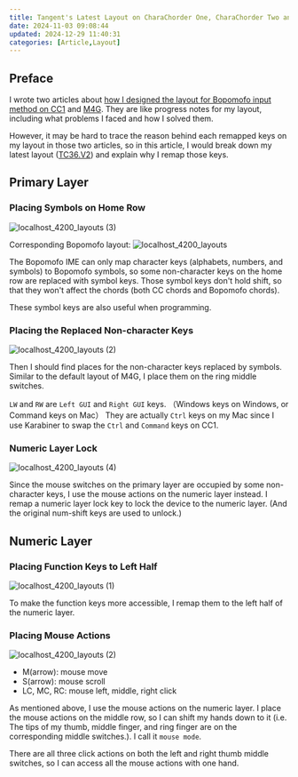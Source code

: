 ```yaml
---
title: Tangent's Latest Layout on CharaChorder One, CharaChorder Two and Master Forge
date: 2024-11-03 09:08:44
updated: 2024-12-29 11:40:31
categories: [Article,Layout]
---
```


## Preface

I wrote two articles about <a href="{% post_path tangent-s-layout-for-using-bopomofo-chinese-input-method-with-charachorder-one %}">how I designed the layout for Bopomofo input method on CC1</a> and <a href="{% post_path tangent-s-progress-for-finding-a-bopomofo-solution-on-master-forge %}">M4G</a>. They are like progress notes for my layout, including what problems I faced and how I solved them.

However, it may be hard to trace the reason behind each remapped keys on my layout in those two articles, so in this article, I would break down my latest layout (<a href="{% post_path tangent-s-progress-for-finding-a-bopomofo-solution-on-master-forge %}#V2">TC36.V2</a>) and explain why I remap those keys.

## Primary Layer

### Placing Symbols on Home Row

![localhost_4200_layouts (3)](https://hackmd.io/_uploads/SJh3sUV-ke.png)

Corresponding Bopomofo layout:
![localhost_4200_layouts](https://hackmd.io/_uploads/ByF157m7kx.png)


The Bopomofo IME can only map character keys (alphabets, numbers, and symbols) to Bopomofo symbols, so some non-character keys on the home row are replaced with symbol keys. Those symbol keys don't hold shift, so that they won't affect the chords (both CC chords and Bopomofo chords).

These symbol keys are also useful when programming.

### Placing the Replaced Non-character Keys

![localhost_4200_layouts (2)](https://hackmd.io/_uploads/S1HFjUNbyg.png)

Then I should find places for the non-character keys replaced by symbols. Similar to the default layout of M4G, I place them on the ring middle switches.

`LW` and `RW` are `Left GUI` and `Right GUI` keys. （Windows keys on Windows, or Command keys on Mac） They are actually `Ctrl` keys on my Mac since I use Karabiner to swap the `Ctrl` and `Command` keys on CC1.

### Numeric Layer Lock

![localhost_4200_layouts (4)](https://hackmd.io/_uploads/HkIfT8E-Jg.png)

Since the mouse switches on the primary layer are occupied by some non-character keys, I use the mouse actions on the numeric layer instead. I remap a numeric layer lock key to lock the device to the numeric layer. (And the original num-shift keys are used to unlock.)

## Numeric Layer

### Placing Function Keys to Left Half

![localhost_4200_layouts (1)](https://hackmd.io/_uploads/B1xuOQ8bkx.png)

To make the function keys more accessible, I remap them to the left half of the numeric layer.

### Placing Mouse Actions

![localhost_4200_layouts (2)](https://hackmd.io/_uploads/rJw_uXI-yg.png)

- M(arrow): mouse move
- S(arrow): mouse scroll
- LC, MC, RC: mouse left, middle, right click

As mentioned above, I use the mouse actions on the numeric layer. I place the mouse actions on the middle row, so I can shift my hands down to it (i.e. The tips of my thumb, middle finger, and ring finger are on the corresponding middle switches.). I call it `mouse mode`.

There are all three click actions on both the left and right thumb middle switches, so I can access all the mouse actions with one hand.
